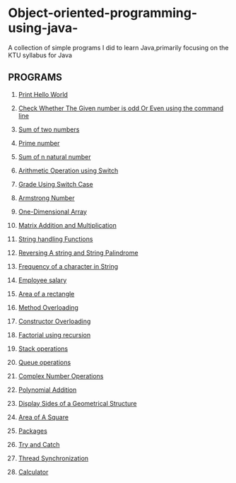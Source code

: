 # Object-oriented-programming-using-java-
A collection of simple programs I did to learn Java,primarily focusing on the KTU syllabus for Java

## PROGRAMS

1. <a href="https://github.com/joel-tm/Object-oriented-programming-using-java/tree/main/Programs/program1" target="_blank">Print Hello World</a>

2. <a href="https://github.com/joel-tm/Object-oriented-programming-using-java/tree/main/Programs/program2" target="_blank">Check Whether The Given number is odd Or Even using the command line</a>

3. <a href="https://github.com/joel-tm/Object-oriented-programming-using-java/tree/main/Programs/program3">Sum of two numbers</a>

4. <a href="#https://github.com/joel-tm/Object-oriented-programming-using-java/tree/main/Programs/program4">Prime number</a>

5. <a href="#">Sum of n natural number</a>

6. <a href="#">Arithmetic Operation using Switch</a>

7. <a href="#">Grade Using Switch Case</a>

8. <a href="#">Armstrong Number</a>

9. <a href="#">One-Dimensional Array</a>

10. <a href="#">Matrix Addition and Multiplication</a>

11. <a href="#">String handling Functions</a>

12. <a href="#">Reversing A string and String Palindrome</a>

13. <a href="#">Frequency of a character in String</a>

14. <a href="#">Employee salary</a>

15. <a href="#">Area of a rectangle</a>

16. <a href="#">Method Overloading</a>

17. <a href="#">Constructor Overloading</a>

18. <a href="#">Factorial using recursion</a>

19. <a href="#">Stack operations</a>

20. <a href="#">Queue operations</a>

21. <a href="#">Complex Number Operations</a>

22. <a href="#">Polynomial Addition</a>

23. <a href="#">Display Sides of a Geometrical Structure</a>

24. <a href="#">Area of A Square</a>

25. <a href="#">Packages</a>

26. <a href="#">Try and Catch</a>

27. <a href="#">Thread Synchronization</a>

28. <a href="#">Calculator</a>
